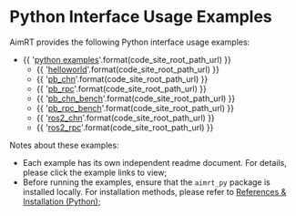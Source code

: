 

# Python Interface Usage Examples

AimRT provides the following Python interface usage examples:

- {{ '[python examples]({}/src/examples/py)'.format(code_site_root_path_url) }}
  - {{ '[helloworld]({}/src/examples/py/helloworld)'.format(code_site_root_path_url) }}
  - {{ '[pb_chn]({}/src/examples/py/pb_chn)'.format(code_site_root_path_url) }}
  - {{ '[pb_rpc]({}/src/examples/py/pb_rpc)'.format(code_site_root_path_url) }}
  - {{ '[pb_chn_bench]({}/src/examples/py/pb_chn_bench)'.format(code_site_root_path_url) }}
  - {{ '[pb_rpc_bench]({}/src/examples/py/pb_rpc_bench)'.format(code_site_root_path_url) }}
  - {{ '[ros2_chn]({}/src/examples/py/ros2_chn)'.format(code_site_root_path_url) }}
  - {{ '[ros2_rpc]({}/src/examples/py/ros2_rpc)'.format(code_site_root_path_url) }}

Notes about these examples:
- Each example has its own independent readme document. For details, please click the example links to view;
- Before running the examples, ensure that the `aimrt_py` package is installed locally. For installation methods, please refer to [References & Installation (Python)](../quick_start/installation_py.md);